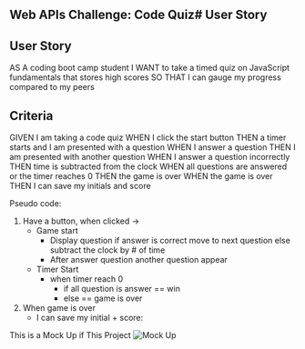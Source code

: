 ## Web APIs Challenge: Code Quiz# User Story

## User Story
AS A coding boot camp student
I WANT to take a timed quiz on JavaScript fundamentals that stores high scores
SO THAT I can gauge my progress compared to my peers

## Criteria 
GIVEN I am taking a code quiz
WHEN I click the start button
THEN a timer starts and I am presented with a question
WHEN I answer a question
THEN I am presented with another question
WHEN I answer a question incorrectly
THEN time is subtracted from the clock
WHEN all questions are answered or the timer reaches 0
THEN the game is over
WHEN the game is over
THEN I can save my initials and score

Pseudo code:
1. Have a button, when clicked ->
    * Game start
        * Display question
            if answer is correct move to next question
            else subtract the clock by # of time
        * After answer question another question appear
    * Timer Start
        * when timer reach 0
            * if all question is answer == win 
            * else == game is over
2. When game is over
    * I can save my initial + score:

This is a Mock Up if This Project
![Mock Up](./asset/images/04-web-apis-homework-demo.gif)